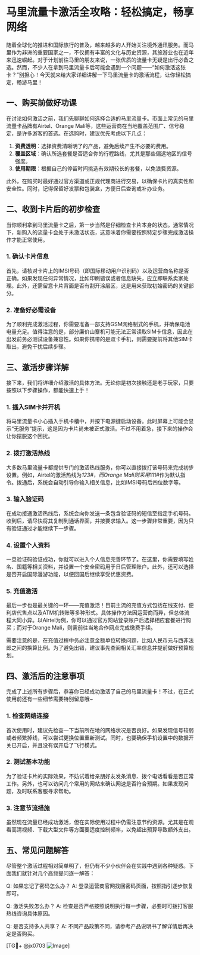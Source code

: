 # 马里流量卡激活全攻略：轻松搞定，畅享网络

随着全球化的推进和国际旅行的普及，越来越多的人开始关注境外通讯服务。而马里作为非洲的重要国家之一，不仅拥有丰富的文化与历史资源，其旅游业也在近年来迅速崛起。对于计划前往马里的朋友来说，一张优质的流量卡无疑是出行必备之选。然而，不少人在拿到马里流量卡后可能会遇到一个问题——“如何激活这张卡？”别担心！今天就来给大家详细讲解一下马里流量卡的激活流程，让你轻松搞定，畅游马里！

## 一、购买前做好功课

在讨论如何激活之前，我们先聊聊如何选择合适的马里流量卡。市面上常见的马里流量卡品牌有Airtel、Orange Mali等，这些运营商在当地覆盖范围广、信号稳定，是许多游客的首选。在选购时，建议优先考虑以下几点：

1. **资费透明**：选择资费清晰明了的产品，避免后续产生不必要的费用。
2. **覆盖区域**：确认所选套餐是否适合你的行程路线，尤其是那些偏远地区的信号强度。
3. **使用期限**：根据自己的停留时间挑选有效期较长的套餐，以免浪费资源。

此外，在购买时最好通过官方渠道或正规代理商进行交易，以确保卡片的真实性和安全性。同时，记得保留好发票和包装盒，方便日后查询或补办业务。

## 二、收到卡片后的初步检查

当你顺利拿到马里流量卡之后，第一步当然是仔细检查卡片本身的状态。通常情况下，新购入的流量卡会处于未激活状态，这意味着你需要按照特定步骤完成激活操作才能正常使用。

### 1. 确认卡片信息
首先，请核对卡片上的IMSI号码（即国际移动用户识别码）以及运营商名称是否正确。如果发现任何异常情况，比如印刷错误或者信息缺失，应立即联系卖家处理。此外，还需留意卡片背面是否有刮开涂层区，这是用来获取初始密码的关键部分。

### 2. 准备好必需设备
为了顺利完成激活过程，你需要准备一部支持GSM网络制式的手机，并确保电池电量充足。值得注意的是，部分廉价山寨机可能无法正常读取SIM卡信息，因此在出发前务必测试设备兼容性。如果你携带的是双卡手机，则需要提前将其他SIM卡取出，避免干扰后续步骤。

## 三、激活步骤详解

接下来，我们将详细介绍激活的具体方法。无论你是初次接触还是老手玩家，只要按照以下步骤操作，都能快速上手！

### 1. 插入SIM卡并开机
将马里流量卡小心插入手机卡槽中，并按下电源键启动设备。此时屏幕上可能会显示“无服务”提示，这是因为卡片尚未被正式激活。不过不用着急，接下来的操作会让你摆脱这个困扰。

### 2. 拨打激活热线
大多数马里流量卡都提供专门的激活热线服务，你可以直接拨打该号码来完成初步设置。例如，Airtel的激活热线为*123#，而Orange Mali则采用*111#作为默认指令。拨通后，系统会自动引导你输入相关信息，比如IMSI号码后四位数字等。

### 3. 输入验证码
在成功接通激活热线后，系统会向你发送一条包含验证码的短信至指定手机号码。收到后，请尽快将其复制到通话界面，并按要求输入。这一步骤非常重要，因为只有验证通过才能继续下一步骤。

### 4. 设置个人资料
一旦验证码验证成功，你就可以进入个人信息完善环节了。在这里，你需要填写姓名、国籍等相关资料，并设置一个安全密码用于日后管理账户。此外，还可以选择是否开启国际漫游功能，以便回国后继续享受优惠资费。

### 5. 充值激活
最后一步也是最关键的一环——充值激活！目前主流的充值方式包括在线支付、便利店代售点以及ATM机转账等多种形式。具体操作方法因运营商而异，但总体流程大同小异。以Airtel为例，你可以通过官方网站登录账户后选择相应套餐进行购买；而对于Orange Mali，则需前往当地合作网点完成缴费手续。

需要注意的是，在充值过程中务必注意金额单位转换问题，比如人民币元与西非法郎之间的换算比例。为了避免出错，建议事先查阅相关汇率信息并提前做好预算规划。

## 四、激活后的注意事项

完成了上述所有步骤后，恭喜你已经成功激活了自己的马里流量卡！不过，在正式使用前还有一些细节需要特别留意哦~

### 1. 检查网络连接
首次使用时，建议先检查一下当前所在地的网络状况是否良好。如果发现信号较弱或者频繁掉线，可以尝试更换位置重新测试。同时，也要确保手机设置中的数据开关已开启，并且没有误开启了飞行模式。

### 2. 测试基本功能
为了验证卡片的实际效果，不妨试着给亲朋好友发条消息、拨个电话看看是否正常工作。另外，也可以访问几个常用的网站来确认网速是否符合预期。如果发现问题，及时联系客服寻求帮助。

### 3. 注意节流措施
虽然现在流量已经成功激活，但在实际使用过程中仍需注意节约资源。尤其是在观看高清视频、下载大型文件等方面要适度控制频率，以免超出预算导致额外支出。

## 五、常见问题解答

尽管整个激活过程相对简单明了，但仍有不少小伙伴会在实践中遇到各种疑惑。下面我们就针对几个高频提问逐一解答：

Q: 如果忘记了密码怎么办？
A: 登录运营商官网找回密码页面，按照指引逐步恢复即可。

Q: 激活失败怎么办？
A: 检查是否严格按照说明执行每一步骤，必要时可拨打客服热线咨询具体原因。

Q: 是否支持多人共享？
A: 不同产品政策不同，请参考产品说明书了解详情后再决定是否购买。

[TG💪+ @jx0703 ![Image](https://github.com/user-attachments/assets/dbca1d08-cadb-493c-b0ec-ad6f7a83f270)]